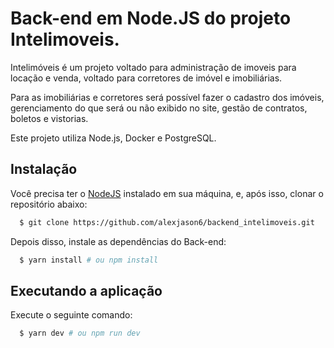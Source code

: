 # Back-end em Node.JS do projeto Intelimoveis.
Intelimóveis é um projeto voltado para administração de imoveis para locação e venda, voltado para corretores de imóvel e imobiliárias.

Para as imobiliárias e corretores será possível fazer o cadastro dos imóveis, gerenciamento do que será ou não exibido no site, gestão de contratos, boletos e vistorias.

Este projeto utiliza Node.js, Docker e PostgreSQL.

## Instalação

Você precisa ter o [NodeJS](https://nodejs.org) instalado em sua máquina, e, após isso, clonar o repositório abaixo:
```sh
  $ git clone https://github.com/alexjason6/backend_intelimoveis.git
```

Depois disso, instale as dependências do Back-end:
```sh
  $ yarn install # ou npm install
```

## Executando a aplicação

Execute o seguinte comando:
```sh
  $ yarn dev # ou npm run dev
```
